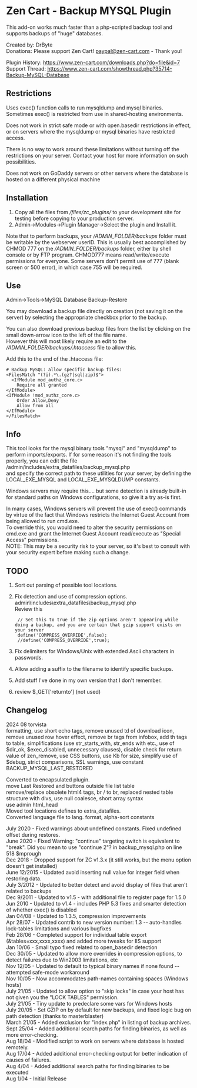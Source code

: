 # Zen Cart - Backup MYSQL Plugin
This add-on works much faster than a php-scripted backup tool and supports backups of "huge" databases.

Created by: DrByte  
Donations:  Please support Zen Cart!  paypal@zen-cart.com  - Thank you!

Plugin History: https://www.zen-cart.com/downloads.php?do=file&id=7  
Support Thread: https://www.zen-cart.com/showthread.php?35714-Backup-MySQL-Database

## Restrictions
Uses exec() function calls to run mysqldump and mysql binaries.  
Sometimes exec() is restricted from use in shared-hosting environments.

Does not work in strict safe mode or with open.basedir restrictions in effect, or on servers where the mysqldump or mysql binaries have restricted access.

There is no way to work around these limitations 
without turning off the restrictions on your server.  Contact your host 
for more information on such possibilities.

Does not work on GoDaddy servers or other servers where the database is hosted on a different physical machine

## Installation
1. Copy all the files from */files/zc_plugins/* to your development site for testing before copying to your production server.
2. Admin->Modules->Plugin Manager->Select the plugin and Install it.

Note that to perform backups, your */ADMIN_FOLDER/backups* folder must be 
writable by the webserver userID. This is usually best accomplished 
by CHMOD 777 on the */ADMIN_FOLDER/backups* folder, either by shell console 
or by FTP program. CHMOD777 means read/write/execute permissions for everyone.
Some servers don't permit use of 777 (blank screen or 500 error), in which case 755 will be required.

## Use
Admin->Tools->MySQL Database Backup-Restore

You may download a backup file directly on creation (not saving it on the server) by selecting the appropriate checkbox prior to the backup.

You can also download previous backup files from the list by clicking on the small down-arrow icon to the left of the file name.  
However this will most likely require an edit to the */ADMIN_FOLDER/backups/.htaccess* file to allow this.

Add this to the end of the .htaccess file:

	# Backup MySQL: allow specific backup files:
	<FilesMatch "(?i).*\.(gz?|sql|zip)$">
	  <IfModule mod_authz_core.c>
		Require all granted
	</IfModule>
	<IfModule !mod_authz_core.c>
		Order Allow,Deny
		Allow from all
	</IfModule>
	</FilesMatch>

## Info
This tool looks for the mysql binary tools "mysql" and "mysqldump" to
perform imports/exports.
If for some reason it's not finding the tools properly, you can edit the file  
/admin/includes/extra_datafiles/backup_mysql.php  
and specify the correct path to these utilities for your server, by defining the LOCAL_EXE_MYSQL and LOCAL_EXE_MYSQLDUMP constants.

Windows servers may require this.... but some detection is already built-in for standard paths on Windows configurations, so give it a try as-is first.

In many cases, Windows servers will prevent the use of exec() commands by virtue of the fact that Windows restricts the Internet Guest Account from being allowed to run cmd.exe.  
To override this, you would need to alter the security permissions on cmd.exe and grant the Internet Guest Account read/execute as "Special Access" permissions.  
NOTE: This may be a security risk to your server, so it's best to consult with your security expert before making such a change.

## TODO
1. Sort out parsing of possible tool locations.
1. Fix detection and use of compression options.
admin\includes\extra_datafiles\backup_mysql.php  
Review this  

		// Set this to true if the zip options aren't appearing while doing a backup, and you are certain that gzip support exists on your server  
		define('COMPRESS_OVERRIDE',false);  
		//define('COMPRESS_OVERRIDE',true);  
1. Fix delimiters for Windows/Unix with extended Ascii characters in passwords.
1. Allow adding a suffix to the filename to identify specific backups.
1. Add stuff I've done in my own version that I don't remember.
1. review $_GET['returnto'] (not used)

## Changelog
2024 08 torvista  
formatting, use short echo tags, remove unused td of download icon, remove unused row hover effect, remove br tags from infobox, add th tags to table, simplifications (use str_starts_with, str_ends with etc., use of $dir_ok, $exec_disabled, unnecessary clauses), disable check for return value of zen_remove, use CSS buttons, use Kb for size, simplify use of $debug, strict comparisons, SSL warnings, use constant BACKUP_MYSQL_LAST_RESTORED

Converted to encapsulated plugin.  
move Last Restored and buttons outside file list table  
remove/replace obsolete html4 tags, br / to br, replaced nested table structure with divs, use null coalesce, short array syntax  
use admin html_head  
Moved tool locations defines to extra_datafiles.  
Converted language file to lang. format, alpha-sort constants

July 2020 - Fixed warnings about undefined constants. Fixed undefined offset during restores.  
June 2020 - Fixed Warning: "continue" targeting switch is equivalent to "break". Did you mean to use "continue 2"? in backup_mysql.php on line 518 $mprough  
Dec 2018 - Dropped support for ZC v1.3.x (it still works, but the menu option doesn't get installed)  
June 12/2015 - Updated avoid inserting null value for integer field when restoring data.  
July 3/2012 - Updated to better detect and avoid display of files that aren't related to backups  
Dec 9/2011 - Updated to v1.5 - with additional file to register page for 1.5.0  
Jun 2010 - Updated to v1.4 - includes PHP 5.3 fixes and smarter detection of whether exec() is disabled  
Jan 04/08 - Updated to 1.3.5, compression improvements  
Apr 28/07 - Updated contrib to new version number: 1.3 -- auto-handles lock-tables limitations and various bugfixes  
Feb 28/06 - Completed support for individual table export (&tables=xxx,xxxx,xxxx) and added more tweaks for IIS support  
Jan 10/06 - Small typo fixed related to open_basedir detection  
Dec 30/05 - Updated to allow more overrides in compression options, to detect failures due to Win2003 limitations, etc  
Nov 12/05 - Updated to default to typical binary names if none found -- attempted safe-mode workaround  
Nov 10/05 - Now accommodates path-names containing spaces (Windows hosts)  
July 21/05 - Updated to allow option to "skip locks" in case your host has not given you the "LOCK TABLES" permission.  
July 21/05 - Tiny update to predeclare some vars for Windows hosts  
July 20/05 - Set GZIP on by default for new backups, and fixed logic bug on path detection (thanks to masterblaster)  
March 21/05 - Added exclusion for "index.php" in listing of backup archives.  
Sept 25/04 - Added additional search paths for finding binaries, as well as more error-checking.  
Aug 18/04 - Modified script to work on servers where database is hosted remotely.  
Aug 17/04 - Added additional error-checking output for better indication of causes of failures.  
Aug 4/04 - Added additional search paths for finding binaries to be executed  
Aug 1/04 - Initial Release
